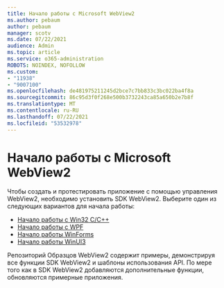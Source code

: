 ```yaml
---
title: Начало работы с Microsoft WebView2
ms.author: pebaum
author: pebaum
manager: scotv
ms.date: 07/22/2021
audience: Admin
ms.topic: article
ms.service: o365-administration
ROBOTS: NOINDEX, NOFOLLOW
ms.custom:
- "11938"
- "9007100"
ms.openlocfilehash: de481975211245d2bce7c7bb833c3bc022ba4f8a
ms.sourcegitcommit: 86c95d3f0f268e500b3732243ca85a650b2e7b8f
ms.translationtype: MT
ms.contentlocale: ru-RU
ms.lasthandoff: 07/22/2021
ms.locfileid: "53532978"
---
```

# <a name="get-started-with-microsoft-webview2"></a>Начало работы с Microsoft WebView2

Чтобы создать и протестировать приложение с помощью управления WebView2, необходимо установить SDK WebView2. Выберите один из следующих вариантов для начала работы:

- [Начало работы с Win32 C/C++](/microsoft-edge/webview2/get-started/win32)
- [Начало работы с WPF](/microsoft-edge/webview2/get-started/wpf)
- [Начало работы WinForms](/microsoft-edge/webview2/get-started/winforms)
- [Начало работы WinUI3](/microsoft-edge/webview2/get-started/winui)

Репозиторий Образцов WebView2 содержит примеры, демонстрируя все функции SDK WebView2 и шаблоны использования API. По мере того как в SDK WebView2 добавляются дополнительные функции, обновляются примерные приложения.

